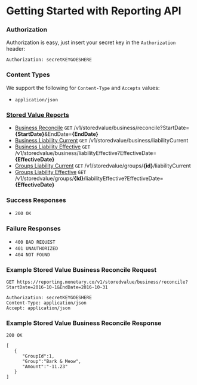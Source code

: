 # Getting Started with Reporting API
### Authorization

Authorization is easy, just insert your secret key in the `Authorization` header:

`Authorization: secretKEYGOESHERE`
  
### Content Types
We support the following for `Content-Type` and `Accepts` values:

* `application/json`

### [Stored Value Reports](STOREDVALUE.md)

* [Business Reconcile](STOREDVALUE.md#business-reconcile) `GET` /v1/storedvalue/business/reconcile?StartDate=**{StartDate}**&EndDate=**{EndDate}**
* [Business Liability Current](STOREDVALUE.md#business-liability-current) `GET` /v1/storedvalue/business/liabilityCurrent
* [Business Liability Effective](STOREDVALUE.md#business-liability-effective) `GET` /v1/storedvalue/business/liabilityEffective?EffectiveDate=**{EffectiveDate}**
* [Groups Liability Current](STOREDVALUE.md#groups-liability-current) `GET` /v1/storedvalue/groups/**{id}**/liabilityCurrent
* [Groups Liability Effective](STOREDVALUE.md#groups-liability-effective) `GET` /v1/storedvalue/groups/**{Id}**/liabilityEffective?EffectiveDate=**{EffectiveDate}**

### Success Responses

* ```200 OK```

### Failure Responses

* ```400 BAD REQUEST```
* ```401 UNAUTHORIZED```
* ```404 NOT FOUND```

### Example Stored Value Business Reconcile Request

```
GET https://reporting.monetary.co/v1/storedvalue/business/reconcile?StartDate=2016-10-1&EndDate=2016-10-31

Authorization: secretKEYGOESHERE
Content-Type: application/json
Accept: application/json
```

### Example Stored Value Business Reconcile Response
```
200 OK

[
   {  
      "GroupId":1,
      "Group":"Bark & Meow",
      "Amount":"-11.23"
   }
]
```
